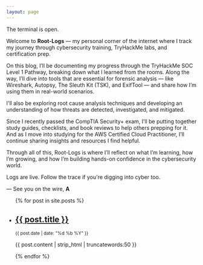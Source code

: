 ```yaml
---
layout: page
---
```

The terminal is open.

Welcome to **Root-Logs** — my personal corner of the internet where I track my journey through cybersecurity training, TryHackMe labs, and certification prep.

On this blog, I’ll be documenting my progress through the TryHackMe SOC Level 1 Pathway, breaking down what I learned from the rooms. Along the way, I’ll dive into tools that are essential for forensic analysis — like Wireshark, Autopsy, The Sleuth Kit (TSK), and ExifTool — and share how I’m using them in real-world scenarios.

I'll also be exploring root cause analysis techniques and developing an understanding of how threats are detected, investigated, and mitigated.

Since I recently passed the CompTIA Security+ exam, I’ll be putting together study guides, checklists, and book reviews to help others prepping for it. And as I move into studying for the AWS Certified Cloud Practitioner, I’ll continue sharing insights and resources I find helpful.

Through all of this, Root-Logs is where I’ll reflect on what I’m learning, how I’m growing, and how I’m building hands-on confidence in the cybersecurity world.

Logs are live. Follow the trace if you're digging into cyber too.

—
See you on the wire,
**A**

<ul>
  {% for post in site.posts %}
    <li>
      <h2><a href="{{ post.url | relative_url }}">{{ post.title }}</a></h2>
      <p><small>{{ post.date | date: "%d %b %Y" }}</small></p>
      <p>{{ post.content | strip_html | truncatewords:50 }}</p>
    </li>
  {% endfor %}
</ul>
